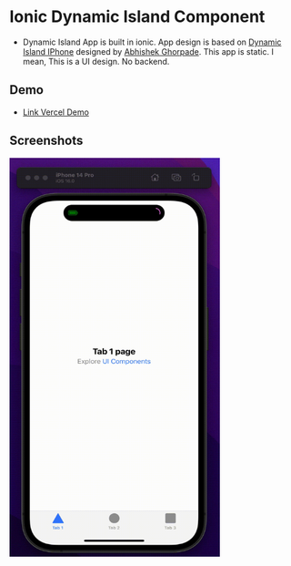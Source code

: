 # Ionic Dynamic Island Component

- Dynamic Island App is built in ionic. App design is based on [Dynamic Island IPhone](https://dribbble.com/shots/19402908-The-Dynamic-Island-New-Era) designed by [Abhishek Ghorpade](https://dribbble.com/abhis_7).
This app is static. I mean, This is a UI design. No backend.


## Demo
    

- [Link Vercel Demo](https://ionic-dynamic-island.vercel.app/)


## Screenshots

<img src="./screenshots/GIF.gif" width="370" height="700">


